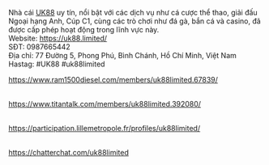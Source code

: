 <p>Nh&agrave; c&aacute;i <a href="https://uk88.limited/">UK88</a> uy t&iacute;n, nổi bật với c&aacute;c dịch vụ như c&aacute; cược thể thao, giải đấu Ngoại hạng Anh, C&uacute;p C1, c&ugrave;ng c&aacute;c tr&ograve; chơi như đ&aacute; g&agrave;, bắn c&aacute; v&agrave; casino, đ&atilde; được cấp ph&eacute;p hoạt động trong lĩnh vực n&agrave;y.<br />Website: <a href="https://uk88.limited/">https://uk88.limited/</a><br />SĐT: 0987665442<br />Địa chỉ: 77 Đường 5, Phong Ph&uacute;, B&igrave;nh Ch&aacute;nh, Hồ Ch&iacute; Minh, Việt Nam<br />Hastag: #UK88 #uk88limited</p>
<p><a href="https://www.ram1500diesel.com/members/uk88limited.67839/">https://www.ram1500diesel.com/members/uk88limited.67839/</a></p>
<p><br /><a href="https://www.titantalk.com/members/uk88limited.392080/">https://www.titantalk.com/members/uk88limited.392080/</a></p>
<p><br /><a href="https://participation.lillemetropole.fr/profiles/uk88limited/">https://participation.lillemetropole.fr/profiles/uk88limited/</a></p>
<p><br /><a href="https://chatterchat.com/uk88limited">https://chatterchat.com/uk88limited</a></p>
<p>&nbsp;</p>
<p>&nbsp;</p>